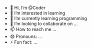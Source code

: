 - 👋 Hi, I’m @Coder
- 👀 I’m interested in learning
- 🌱 I’m currently learning programming
- 💞️ I’m looking to collaborate on ...
- 📫 How to reach me ...
- 😄 Pronouns: ...
- ⚡ Fun fact: ...

<!---
SpotifyFALLHITS/SpotifyFALLHITS is a ✨ special ✨ repository because its `README.md` (this file) appears on your GitHub profile.
You can click the Preview link to take a look at your changes.
--->
